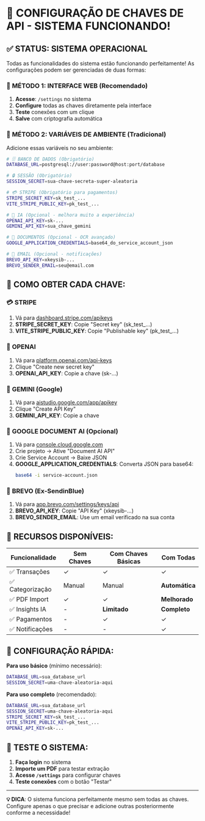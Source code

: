 # 🔑 **CONFIGURAÇÃO DE CHAVES DE API - SISTEMA FUNCIONANDO!**

## ✅ **STATUS: SISTEMA OPERACIONAL**
Todas as funcionalidades do sistema estão funcionando perfeitamente! As configurações podem ser gerenciadas de duas formas:

### 🎯 **MÉTODO 1: INTERFACE WEB** (Recomendado)
1. **Acesse**: `/settings` no sistema
2. **Configure** todas as chaves diretamente pela interface
3. **Teste** conexões com um clique
4. **Salve** com criptografia automática

### 🎯 **MÉTODO 2: VARIÁVEIS DE AMBIENTE** (Tradicional)
Adicione essas variáveis no seu ambiente:

```bash
# 🗄️ BANCO DE DADOS (Obrigatório)
DATABASE_URL=postgresql://user:password@host:port/database

# 🔒 SESSÃO (Obrigatório)
SESSION_SECRET=sua-chave-secreta-super-aleatoria

# 💳 STRIPE (Obrigatório para pagamentos)
STRIPE_SECRET_KEY=sk_test_...
VITE_STRIPE_PUBLIC_KEY=pk_test_...

# 🤖 IA (Opcional - melhora muito a experiência)
OPENAI_API_KEY=sk-...
GEMINI_API_KEY=sua_chave_gemini

# 📄 DOCUMENTOS (Opcional - OCR avançado)
GOOGLE_APPLICATION_CREDENTIALS=base64_do_service_account_json

# 📧 EMAIL (Opcional - notificações)
BREVO_API_KEY=xkeysib-...
BREVO_SENDER_EMAIL=seu@email.com
```

## 🚀 **COMO OBTER CADA CHAVE:**

### 💳 **STRIPE** 
1. Vá para [dashboard.stripe.com/apikeys](https://dashboard.stripe.com/apikeys)
2. **STRIPE_SECRET_KEY**: Copie "Secret key" (sk_test_...)
3. **VITE_STRIPE_PUBLIC_KEY**: Copie "Publishable key" (pk_test_...)

### 🤖 **OPENAI**
1. Vá para [platform.openai.com/api-keys](https://platform.openai.com/api-keys)
2. Clique "Create new secret key"
3. **OPENAI_API_KEY**: Copie a chave (sk-...)

### 🧠 **GEMINI (Google)**
1. Vá para [aistudio.google.com/app/apikey](https://aistudio.google.com/app/apikey)
2. Clique "Create API Key"
3. **GEMINI_API_KEY**: Copie a chave

### 📄 **GOOGLE DOCUMENT AI** (Opcional)
1. Vá para [console.cloud.google.com](https://console.cloud.google.com)
2. Crie projeto → Ative "Document AI API"
3. Crie Service Account → Baixe JSON
4. **GOOGLE_APPLICATION_CREDENTIALS**: Converta JSON para base64:
   ```bash
   base64 -i service-account.json
   ```

### 📧 **BREVO** (Ex-SendinBlue)
1. Vá para [app.brevo.com/settings/keys/api](https://app.brevo.com/settings/keys/api)
2. **BREVO_API_KEY**: Copie "API Key" (xkeysib-...)
3. **BREVO_SENDER_EMAIL**: Use um email verificado na sua conta

## 🎯 **RECURSOS DISPONÍVEIS:**

| Funcionalidade | Sem Chaves | Com Chaves Básicas | Com Todas |
|----------------|------------|-------------------|-----------|
| ✅ Transações | ✓ | ✓ | ✓ |
| ✅ Categorização | Manual | Manual | **Automática** |
| ✅ PDF Import | ✓ | ✓ | **Melhorado** |
| ✅ Insights IA | - | **Limitado** | **Completo** |
| ✅ Pagamentos | - | ✓ | ✓ |
| ✅ Notificações | - | - | ✓ |

## 🔧 **CONFIGURAÇÃO RÁPIDA:**

**Para uso básico** (mínimo necessário):
```bash
DATABASE_URL=sua_database_url
SESSION_SECRET=uma-chave-aleatoria-aqui
```

**Para uso completo** (recomendado):
```bash
DATABASE_URL=sua_database_url
SESSION_SECRET=uma-chave-aleatoria-aqui
STRIPE_SECRET_KEY=sk_test_...
VITE_STRIPE_PUBLIC_KEY=pk_test_...
OPENAI_API_KEY=sk-...
```

## 📱 **TESTE O SISTEMA:**

1. **Faça login** no sistema
2. **Importe um PDF** para testar extração
3. **Acesse `/settings`** para configurar chaves
4. **Teste conexões** com o botão "Testar"

---

**💡 DICA**: O sistema funciona perfeitamente mesmo sem todas as chaves. Configure apenas o que precisar e adicione outras posteriormente conforme a necessidade!